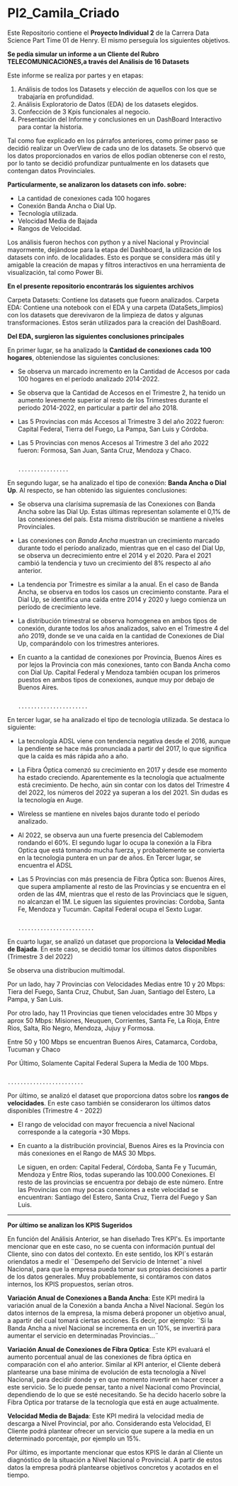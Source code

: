 # PI2_Camila_Criado
Este Repositorio contiene el **Proyecto Individual 2** de la Carrera Data Science Part Time 01 de Henry. 
El mismo perseguía los siguientes objetivos.

**Se pedía simular un informe a un Cliente del Rubro TELECOMUNICACIONES,a través del Análisis de 16 Datasets**

Este informe se realiza por partes y en etapas:

1. Análisis de todos los Datasets y elección de aquellos con los que se trabajaría en profundidad. 
2. Análisis Exploratorio de Datos (EDA) de los datasets elegidos. 
3. Confección de 3 Kpis funcionales al negocio.
4. Presentación del Informe y conclusiones en un DashBoard Interactivo para contar la historia. 

Tal como fue explicado en los párrafos anteriores, como primer paso se decidió realizar un OverView de cada uno de los datasets. 
Se observó que los datos proporcionados en varios de ellos podían obtenerse con el resto, por lo tanto se decidió profundizar puntualmente en los datasets
que contengan datos Provinciales. 

**Particularmente, se analizaron los datasets con info. sobre:**
- La cantidad de conexiones cada 100 hogares
- Conexión Banda Ancha o Dial Up.
- Tecnología utilizada.
- Velocidad Media de Bajada
- Rangos de Velocidad.

Los análisis fueron hechos con python y a nivel Nacional y Provincial mayormente, dejándose para la etapa del Dashboard, la utilización de los datasets con info. de 
localidades. Esto es porque se considera más útil y amigable la creación de mapas y filtros interactivos en una herramienta de visualización, tal como Power Bi. 

**En el presente repositorio encontrarás los siguientes archivos**

Carpeta Datasets: Contiene los datasets que fueorn analizados. 
Carpeta EDA: Contiene una notebook con el EDA y una carpeta (DataSets_limpios) con los datasets que derevivaron de la limpieza de datos y algunas transformaciones.
Estos serán utilizados para la creación del DashBoard. 

**Del EDA, surgieron las siguientes conclusiones principales**

En primer lugar, se ha analizado la **Cantidad de conexiones cada 100 hogares**, obteniendose las siguientes conclusiones:

- Se observa un marcado incremento en la Cantidad de Accesos por cada 100 hogares en el período analizado 2014-2022.

- Se observa que la Cantidad de Accesos en el Trimestre 2, ha tenido un aumento levemente superior al resto de los Trimestres durante el periodo    2014-2022, en particular a partir del año 2018. 

- Las 5 Provincias con más Accesos al Trimestre 3 del año 2022 fueron: Capital Federal, Tierra del Fuego, La Pampa, San Luis y Córdoba. 

- Las 5 Provincias con menos Accesos al Trimestre 3 del año 2022 fueron: Formosa, San Juan, Santa Cruz, Mendoza y Chaco.

                                                            ................
En segundo lugar, se ha analizado el tipo de conexión: **Banda Ancha o Dial Up**. Al respecto, se han obtenido las siguientes conclusiones:

- Se observa una clarísima supremasía de las Conexiones con Banda Ancha sobre las Dial Up. Estas últimas representan solamente el 0,1% de las conexiones del país. Esta misma distribución se mantiene a niveles Provinciales. 

- Las conexiones con *Banda Ancha* muestran un crecimiento marcado durante todo el período analizado, mientras que en el caso del Dial Up, se observa un decrecimiento entre el 2014 y el 2020. Para el 2021 cambió la tendencia y tuvo un crecimiento del 8% respecto al año anterior. 

- La tendencia por Trimestre es similar a la anual. En el caso de Banda Ancha, se observa en todos los casos un crecimiento constante. Para el Dial Up, se identifica una caída entre 2014 y 2020 y luego comienza un período de crecimiento leve. 

- La distribución trimestral se observa homogenea en ambos tipos de conexión, durante todos los años analizados, salvo en el Trimestre 4 del año 2019, donde se ve una caída en la cantidad de Conexiones de Dial Up, comparándolo con los trimestres anteriores. 

- En cuanto a la cantidad de conexiones por Provincia, Buenos Aires es por lejos la Provincia con más conexiones, tanto con Banda Ancha como con Dial Up. Capital Federal y Mendoza también ocupan los primeros puestos en ambos tipos de conexiones, aunque muy por debajo de Buenos Aires. 

                                                        ......................

En tercer lugar, se ha analizado el tipo de tecnología utilizada. Se destaca lo siguiente: 

- La tecnología ADSL viene con tendencia negativa desde el 2016, aunque la pendiente se hace más pronunciada a partir del 2017, lo que significa que la caída es más rápida año a año. 
- La Fibra Óptica comenzó su crecimiento en 2017 y desde ese momento ha estado creciendo. Aparentemente es la tecnología que actualmente está crecimiento. De hecho, aún sin contar con los datos del Trimestre 4 del 2022, los números del 2022 ya superan a los del 2021. Sin dudas es la tecnología en Auge. 
- Wireless se mantiene en niveles bajos durante todo el período analizado. 

- Al 2022, se observa aun una fuerte presencia del Cablemodem rondando el 60%. El segundo lugar lo ocupa la conexión a la Fibra Optica que está tomando mucha fuerza, y probablemente se convierta en la tecnologia puntera en un par de años. En Tercer lugar, se encuentra el ADSL

- Las 5 Provincias con más presencia de Fibra Óptica son:
    Buenos Aires, que supera ampliamente al resto de las Provincias y se encuentra en el orden de las 4M, mientras que el resto de las Provinciacs que le siguen, no alcanzan el 1M.   Le siguen las siguientes provincias: Cordoba, Santa Fe, Mendoza y Tucumán. Capital Federal ocupa el Sexto Lugar. 

                                                        ........................

En cuarto lugar, se analizó un dataset que proporciona la **Velocidad Media de Bajada**. En este caso, se decidió tomar los últimos datos disponibles (Trimestre 3 del 2022)

Se observa una distribucion multimodal. 

Por un lado, hay 7 Provincias con Velocidades Medias entre 10 y 20 Mbps: Tiera del Fuego, Santa Cruz, Chubut, San Juan, Santiago del Estero, La Pampa, y San Luis. 

Por otro lado, hay 11 Provincias que tienen velocidades entre 30 Mbps y aprox 50 Mbps: Misiones, Neuquen, Corrientes, Santa Fe, La Rioja, Entre Rios, Salta, Rio Negro, Mendoza, Jujuy y Formosa. 

Entre 50 y 100 Mbps se encuentran Buenos Aires, Catamarca, Cordoba, Tucuman y Chaco

Por Último, Solamente Capital Federal Supera la Media de 100 Mbps. 

                                                       ........................

Por último, se analizó el dataset que proporciona datos sobre los **rangos de velocidades**. En este caso también se consideraron los últimos datos disponibles (Trimestre 4 - 2022)

- El rango de velocidad con mayor frecuencia a nivel Nacional corresponde a la categoría +30 Mbps. 
- En cuanto a la distribución provincial, Buenos Aires es la Provincia con más conexiones en el Rango de MAS 30 Mbps. 

    Le siguen, en orden: Capital Federal, Córdoba, Santa Fe y Tucumán, Mendoza y Entre Ríos, todas superando las 100.000 Conexiones. 
    El resto de las provincias se encuentra por debajo de este número. 
    Entre las Provincias con muy pocas conexiones a este velocidad se encuentran: Santiago del Estero, Santa Cruz, Tierra del Fuego y San Luis. 

-----------------------------------------------------------------------------------------------------------------------------------------------------------------
**Por último se analizan los KPIS Sugeridos**

En función del Análisis Anterior, se han diseñado Tres KPI's. Es importante mencionar que en este caso, no se cuenta con información puntual del Cliente, sino con datos del contexto. En este sentido, los KPI´s estarán oriendatos a medir el ¨Desempeño del Servicio de Internet¨a nivel Nacional, para que la empresa pueda tomar sus propias decisiones a partir de los datos generales. Muy probablemente, si contáramos con datos internos, los KPIS propuestos, serían otros. 

**Variación Anual de Conexiones a Banda Ancha**: Este KPI medirá la variación anual de la Conexión a banda Ancha a Nivel Nacional. Según los datos internos de la empresa, la misma deberá proponer un objetivo anual, a apartir del cual tomará ciertas acciones. Es decir, por ejemplo: ¨Si la Banda Ancha a nivel Nacional se incrementa en un 10%, se invertirá para aumentar el servicio en determinadas Provincias...¨

**Variación Anual de Conexiones de Fibra Optica**: Este KPI evaluará el aumento porcentual anual de las conexiones de fibra óptica en comparación con el año anterior. 
Similar al KPI anterior, el Cliente deberá plantearse una base mínima de evolución de esta tecnología a Nivel Nacional, para decidir donde y en que momento invertir en hacer crecer a este servicio. Se lo puede pensar, tanto a nivel Nacional como Provincial, dependiendo de lo que se esté necesitando. Se ha decido hacerlo sobre la Fibra Optica por tratarse de la tecnología que está en auge actualmente. 
 
**Velocidad Media de Bajada**: Este KPI medirá la velocidad media de descarga a Nivel Provincial, por año. Considerando esta Velocidad, El Cliente podrá plantear ofrecer un servicio que supere a la media en un determinado porcentaje, por ejemplo un 15%. 

Por último, es importante mencionar que estos KPIS le darán al Cliente un diagnóstico de la situación a Nivel Nacional o Provincial. A partir de estos datos la empresa podrá plantearse objetivos concretos y acotados en el tiempo. 
